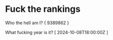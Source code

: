 # Fuck the rankings

Who the hell am I?
{ 9389862 }

What fucking year is it?
[ 2024-10-08T18:00:00Z ]

